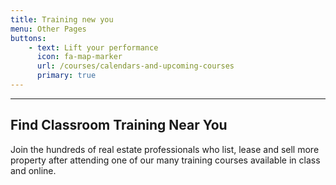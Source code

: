 ```yaml
---
title: Training new you
menu: Other Pages
buttons:
    - text: Lift your performance
      icon: fa-map-marker
      url: /courses/calendars-and-upcoming-courses
      primary: true
---
```


___

## Find Classroom Training Near You

Join the hundreds of real estate professionals who list, lease and sell more property after attending one of our many training courses available in class and online.
